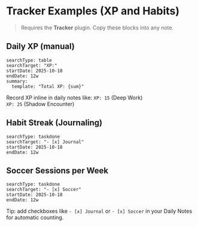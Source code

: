 # Tracker Examples (XP and Habits)

> Requires the **Tracker** plugin. Copy these blocks into any note.

## Daily XP (manual)
```tracker
searchType: table
searchTarget: "XP:"
startDate: 2025-10-18
endDate: 12w
summary:
  template: "Total XP: {sum}"
```

Record XP inline in daily notes like:
`XP: 15` (Deep Work)  
`XP: 25` (Shadow Encounter)

## Habit Streak (Journaling)
```tracker
searchType: taskdone
searchTarget: "- [x] Journal"
startDate: 2025-10-18
endDate: 12w
```

## Soccer Sessions per Week
```tracker
searchType: taskdone
searchTarget: "- [x] Soccer"
startDate: 2025-10-18
endDate: 12w
```

Tip: add checkboxes like `- [x] Journal` or `- [x] Soccer` in your Daily Notes for automatic counting.

